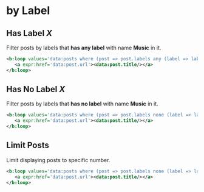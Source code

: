 # by Label
## Has Label *X*
Filter posts by labels that __has any label__ with name __Music__ in it.
```xml
<b:loop values='data:posts where (post => post.labels any (label => label.name == "Music"))' var='post'>
   <a expr:href='data:post.url'><data:post.title/></a>
</b:loop>
```

## Has No Label *X*
Filter posts by labels that __has no label__ with name __Music__ in it.
```xml
<b:loop values='data:posts where (post => post.labels none (label => label.name == "Music"))' var='post'>
   <a expr:href='data:post.url'><data:post.title/></a>
</b:loop>
```

## Limit Posts
Limit displaying posts to specific number.
```xml
<b:loop values='data:posts where (post => post.labels none (label => label.name == "Music")) LIMIT 5' var='post'>
   <a expr:href='data:post.url'><data:post.title/></a>
</b:loop>
```
